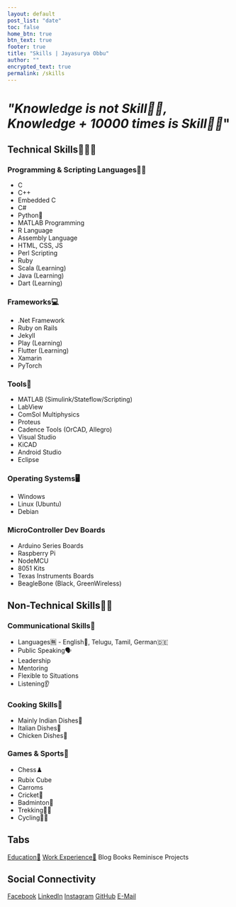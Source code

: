 ```yaml
---
layout: default
post_list: "date"
toc: false
home_btn: true
btn_text: true
footer: true
title: "Skills | Jayasurya Obbu"
author: ""
encrypted_text: true
permalink: /skills
---
```


# _"Knowledge is not Skill🤹🏼, Knowledge + 10000 times is Skill🤹🏼_"

## Technical Skills🔧🤹🏼

### Programming & Scripting Languages👨‍💻

+ C
+ C++
+ Embedded C
+ C#
+ Python🐍
+ MATLAB Programming
+ R Language
+ Assembly Language
+ HTML, CSS, JS
+ Perl Scripting
+ Ruby
+ Scala (Learning)
+ Java (Learning)
+ Dart (Learning)

### Frameworks💻

+ .Net Framework
+ Ruby on Rails
+ Jekyll
+ Play (Learning)
+ Flutter (Learning)
+ Xamarin
+ PyTorch

### Tools🧰

+ MATLAB (Simulink/Stateflow/Scripting)
+ LabView
+ ComSol Multiphysics
+ Proteus
+ Cadence Tools (OrCAD, Allegro)
+ Visual Studio
+ KiCAD
+ Android Studio
+ Eclipse

### Operating Systems🖥️

+ Windows
+ Linux (Ubuntu)
+ Debian

### MicroController Dev Boards

+ Arduino Series Boards
+ Raspberry Pi
+ NodeMCU
+ 8051 Kits
+ Texas Instruments Boards
+ BeagleBone (Black, GreenWireless)

## Non-Technical Skills🤹🏼

### Communicational Skills💬

* Languages🈚 - English🏴󠁧󠁢󠁥󠁮󠁧󠁿, Telugu, Tamil, German🇩🇪
* Public Speaking🗣️
* Leadership
* Mentoring
* Flexible to Situations
* Listening👂

### Cooking Skills🍳

* Mainly Indian Dishes🍛
* Italian Dishes🍕
* Chicken Dishes🍗

### Games & Sports🎲

* Chess♟️
* Rubix Cube
* Carroms
* Cricket🏏
* Badminton🏸
* Trekking🧗‍♂️
* Cycling🚴‍♂️

## Tabs

[Education🧮](education.md) [Work Experience💼](work-experience.md) Blog Books Reminisce Projects

## Social Connectivity

[Facebook](https://www.facebook.com/jayasurya.obbu/) [LinkedIn](https://www.linkedin.com/in/jayasurya-obbu/) [Instagram](https://www.instagram.com/mr__circuit/) [GitHub](https://github.com/mr-circuit) [E-Mail]( mailto:hello@jayasurya.me) 
